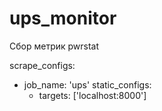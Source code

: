 # ups_monitor
Сбор метрик pwrstat

scrape_configs:
  - job_name: 'ups'
    static_configs:
      - targets: ['localhost:8000']